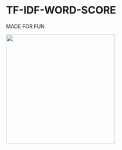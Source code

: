 # TF-IDF-WORD-SCORE
MADE FOR FUN 

<img src="[https://example.com/your-image.png](https://github.com/KiraiEEE/TF-IDF-WORD-SCORE/assets/54278089/176dbf06-e4db-4620-b968-f2a2b2d47f9e)https://github.com/KiraiEEE/TF-IDF-WORD-SCORE/assets/54278089/176dbf06-e4db-4620-b968-f2a2b2d47f9e" width="300">
